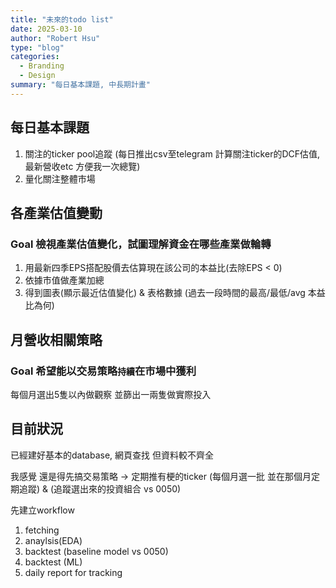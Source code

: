 ```yaml
---
title: "未來的todo list"
date: 2025-03-10
author: "Robert Hsu"
type: "blog"
categories:
  - Branding
  - Design
summary: "每日基本課題, 中長期計畫"
---
```


## 每日基本課題

1. 關注的ticker pool追蹤
(每日推出csv至telegram 計算關注ticker的DCF估值, 最新營收etc 方便我一次總覽)
2. 量化關注整體市場

## 各產業估值變動
### Goal 檢視產業估值變化，試圖理解資金在哪些產業做輪轉
1. 用最新四季EPS搭配股價去估算現在該公司的本益比(去除EPS < 0)
2. 依據市值做產業加總
3. 得到圖表(顯示最近估值變化) & 表格數據 (過去一段時間的最高/最低/avg 本益比為何)

## 月營收相關策略
### Goal 希望能以交易策略`持續`在市場中獲利
每個月選出5隻以內做觀察 並篩出一兩隻做實際投入

## 目前狀況

已經建好基本的database, 網頁查找 但資料較不齊全

我感覺 還是得先搞交易策略 -> 定期推有梗的ticker
(每個月選一批 並在那個月定期追蹤) & (追蹤選出來的投資組合 vs 0050)

先建立workflow

1. fetching
2. anaylsis(EDA)
3. backtest (baseline model vs 0050)
4. backtest (ML) 
5. daily report for tracking